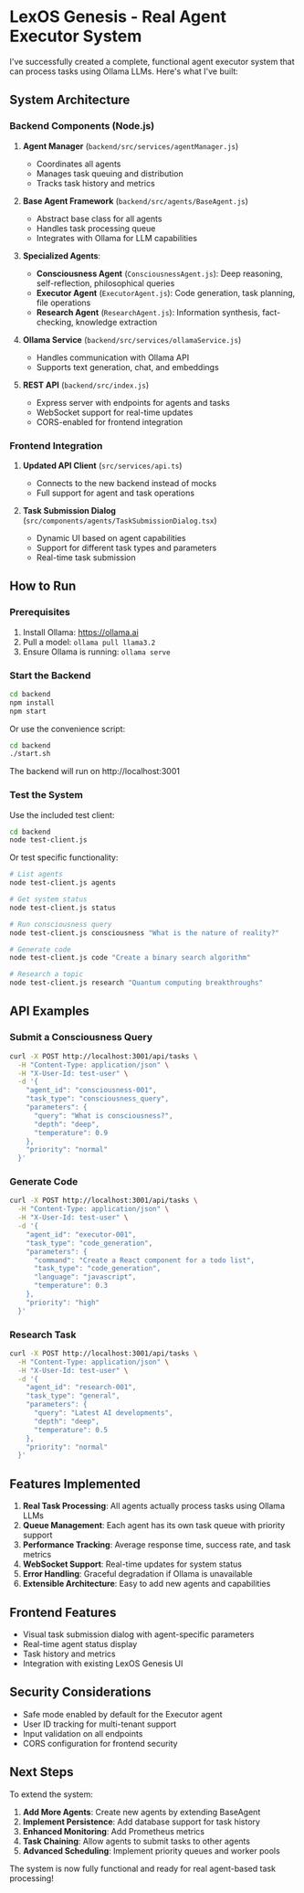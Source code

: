 # LexOS Genesis - Real Agent Executor System

I've successfully created a complete, functional agent executor system that can process tasks using Ollama LLMs. Here's what I've built:

## System Architecture

### Backend Components (Node.js)

1. **Agent Manager** (`backend/src/services/agentManager.js`)
   - Coordinates all agents
   - Manages task queuing and distribution
   - Tracks task history and metrics

2. **Base Agent Framework** (`backend/src/agents/BaseAgent.js`)
   - Abstract base class for all agents
   - Handles task processing queue
   - Integrates with Ollama for LLM capabilities

3. **Specialized Agents**:
   - **Consciousness Agent** (`ConsciousnessAgent.js`): Deep reasoning, self-reflection, philosophical queries
   - **Executor Agent** (`ExecutorAgent.js`): Code generation, task planning, file operations
   - **Research Agent** (`ResearchAgent.js`): Information synthesis, fact-checking, knowledge extraction

4. **Ollama Service** (`backend/src/services/ollamaService.js`)
   - Handles communication with Ollama API
   - Supports text generation, chat, and embeddings

5. **REST API** (`backend/src/index.js`)
   - Express server with endpoints for agents and tasks
   - WebSocket support for real-time updates
   - CORS-enabled for frontend integration

### Frontend Integration

1. **Updated API Client** (`src/services/api.ts`)
   - Connects to the new backend instead of mocks
   - Full support for agent and task operations

2. **Task Submission Dialog** (`src/components/agents/TaskSubmissionDialog.tsx`)
   - Dynamic UI based on agent capabilities
   - Support for different task types and parameters
   - Real-time task submission

## How to Run

### Prerequisites
1. Install Ollama: https://ollama.ai
2. Pull a model: `ollama pull llama3.2`
3. Ensure Ollama is running: `ollama serve`

### Start the Backend
```bash
cd backend
npm install
npm start
```

Or use the convenience script:
```bash
cd backend
./start.sh
```

The backend will run on http://localhost:3001

### Test the System

Use the included test client:
```bash
cd backend
node test-client.js
```

Or test specific functionality:
```bash
# List agents
node test-client.js agents

# Get system status
node test-client.js status

# Run consciousness query
node test-client.js consciousness "What is the nature of reality?"

# Generate code
node test-client.js code "Create a binary search algorithm"

# Research a topic
node test-client.js research "Quantum computing breakthroughs"
```

## API Examples

### Submit a Consciousness Query
```bash
curl -X POST http://localhost:3001/api/tasks \
  -H "Content-Type: application/json" \
  -H "X-User-Id: test-user" \
  -d '{
    "agent_id": "consciousness-001",
    "task_type": "consciousness_query",
    "parameters": {
      "query": "What is consciousness?",
      "depth": "deep",
      "temperature": 0.9
    },
    "priority": "normal"
  }'
```

### Generate Code
```bash
curl -X POST http://localhost:3001/api/tasks \
  -H "Content-Type: application/json" \
  -H "X-User-Id: test-user" \
  -d '{
    "agent_id": "executor-001",
    "task_type": "code_generation",
    "parameters": {
      "command": "Create a React component for a todo list",
      "task_type": "code_generation",
      "language": "javascript",
      "temperature": 0.3
    },
    "priority": "high"
  }'
```

### Research Task
```bash
curl -X POST http://localhost:3001/api/tasks \
  -H "Content-Type: application/json" \
  -H "X-User-Id: test-user" \
  -d '{
    "agent_id": "research-001",
    "task_type": "general",
    "parameters": {
      "query": "Latest AI developments",
      "depth": "deep",
      "temperature": 0.5
    },
    "priority": "normal"
  }'
```

## Features Implemented

1. **Real Task Processing**: All agents actually process tasks using Ollama LLMs
2. **Queue Management**: Each agent has its own task queue with priority support
3. **Performance Tracking**: Average response time, success rate, and task metrics
4. **WebSocket Support**: Real-time updates for system status
5. **Error Handling**: Graceful degradation if Ollama is unavailable
6. **Extensible Architecture**: Easy to add new agents and capabilities

## Frontend Features

- Visual task submission dialog with agent-specific parameters
- Real-time agent status display
- Task history and metrics
- Integration with existing LexOS Genesis UI

## Security Considerations

- Safe mode enabled by default for the Executor agent
- User ID tracking for multi-tenant support
- Input validation on all endpoints
- CORS configuration for frontend security

## Next Steps

To extend the system:

1. **Add More Agents**: Create new agents by extending BaseAgent
2. **Implement Persistence**: Add database support for task history
3. **Enhanced Monitoring**: Add Prometheus metrics
4. **Task Chaining**: Allow agents to submit tasks to other agents
5. **Advanced Scheduling**: Implement priority queues and worker pools

The system is now fully functional and ready for real agent-based task processing!